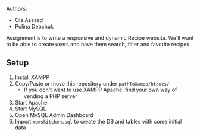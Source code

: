 Authors:
- Ola Assaad
- Polina Debchuk

Assignment is to write a responsive and dynamic Recipe website.
We'll want to be able to create users and have them search, filter and favorite recipes.

## Setup
1. Install XAMPP
1. Copy/Paste or move this repository under `pathToXampp/htdocs/`
    - If you don't want to use XAMPP Apache, find your own way of vending a PHP server
1. Start Apache
1. Start MySQL
1. Open MySQL Admin Dashboard
1. Import `momskitchen.sql` to create the DB and tables with some initial data
